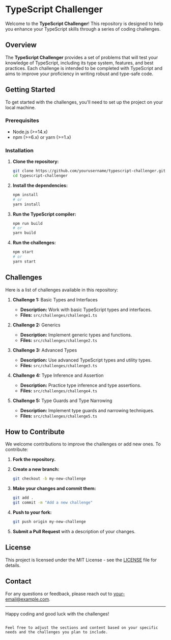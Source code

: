 # TypeScript Challenger

Welcome to the **TypeScript Challenger**! This repository is designed to help you enhance your TypeScript skills through a series of coding challenges.

## Overview

The **TypeScript Challenger** provides a set of problems that will test your knowledge of TypeScript, including its type system, features, and best practices. Each challenge is intended to be completed with TypeScript and aims to improve your proficiency in writing robust and type-safe code.

## Getting Started

To get started with the challenges, you'll need to set up the project on your local machine.

### Prerequisites

- Node.js (>=14.x)
- npm (>=6.x) or yarn (>=1.x)

### Installation

1. **Clone the repository:**

    ```bash
    git clone https://github.com/yourusername/typescript-challenger.git
    cd typescript-challenger
    ```

2. **Install the dependencies:**

    ```bash
    npm install
    # or
    yarn install
    ```

3. **Run the TypeScript compiler:**

    ```bash
    npm run build
    # or
    yarn build
    ```

4. **Run the challenges:**

    ```bash
    npm start
    # or
    yarn start
    ```

## Challenges

Here is a list of challenges available in this repository:

1. **Challenge 1:** Basic Types and Interfaces
   - **Description:** Work with basic TypeScript types and interfaces.
   - **Files:** `src/challenges/challenge1.ts`

2. **Challenge 2:** Generics
   - **Description:** Implement generic types and functions.
   - **Files:** `src/challenges/challenge2.ts`

3. **Challenge 3:** Advanced Types
   - **Description:** Use advanced TypeScript types and utility types.
   - **Files:** `src/challenges/challenge3.ts`

4. **Challenge 4:** Type Inference and Assertion
   - **Description:** Practice type inference and type assertions.
   - **Files:** `src/challenges/challenge4.ts`

5. **Challenge 5:** Type Guards and Type Narrowing
   - **Description:** Implement type guards and narrowing techniques.
   - **Files:** `src/challenges/challenge5.ts`

## How to Contribute

We welcome contributions to improve the challenges or add new ones. To contribute:

1. **Fork the repository.**
2. **Create a new branch:**

    ```bash
    git checkout -b my-new-challenge
    ```

3. **Make your changes and commit them:**

    ```bash
    git add .
    git commit -m "Add a new challenge"
    ```

4. **Push to your fork:**

    ```bash
    git push origin my-new-challenge
    ```

5. **Submit a Pull Request** with a description of your changes.

## License

This project is licensed under the MIT License - see the [LICENSE](LICENSE) file for details.

## Contact

For any questions or feedback, please reach out to [your-email@example.com](mailto:your-email@example.com).

---

Happy coding and good luck with the challenges!
```

Feel free to adjust the sections and content based on your specific needs and the challenges you plan to include.

